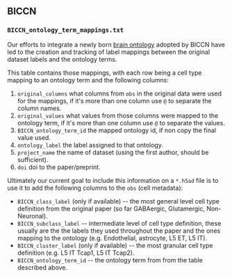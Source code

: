 ## BICCN

### `BICCN_ontology_term_mappings.txt` 

Our efforts to integrate a newly born [brain ontology](https://scicrunch.org/scicrunch/interlex/view/ilx_0770272#relationships) adopted by BICCN have led to the creation and tracking of label mappings between the original dataset labels and the ontology terms. 

This table contains those mappings, with each row being a cell type mapping to an ontology term and the following columns: 

1. `original_columns`  what columns from `obs` in the original data were used for the mappings, if it's more than one column use `@` to separate the column names.
2. `original_values`  what values from those columns were mapped to the ontology term, if it's more than one column use `@` to separate the values.
3. `BICCN_ontology_term_id`  the mapped ontology id, if non copy the final value used.
4. `ontology_label`  the label assigned to that ontology.
5. `project_name` the name of dataset (using the first author, should be sufficient).
6. `doi` doi to the paper/preprint.

Ultimately our current goal to include this information on a `*.h5ad` file is to use it to add the following columns to the `obs` (cell metadata):

- `BICCN_class_label` (only if available) -- the most general level cell type definition from the original paper (so far GABAergic, Glutamergic, Non-Neuronal).
- `BICCN_subclass_label` -- intermediate level of cell type definition, these usually are the the labels they used throughout the paper and the ones mapping to the ontology (e.g. Endothelial, astrocyte, L5 ET, L5 IT).
- `BICCN_cluster_label`  (only if available)  -- the most granular cell type definition (e.g. L5 IT Tcap1, L5 IT Tcap2).
- `BICCN_ontology_term_id` -- the ontology term from from the table described above.
